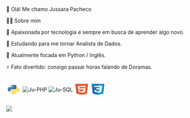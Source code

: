 🤗 Olá! Me chamo Jussara Pacheco

👩‍💻 Sobre mim

🚀 Apaixonada por tecnologia e sempre em busca de aprender algo novo.

🎯 Estudando para me tornar Analista de Dados.

🌱 Atualmente focada em Python / Inglês.

⚡ Fato divertido: consigo passar horas falando de Doramas.


<div style="display: inline_block"><br>
  <img align="center" alt="Ju-Python" height="30" width="40" src="https://raw.githubusercontent.com/devicons/devicon/master/icons/python/python-original.svg">
  <img align="center" alt="Ju-PHP" height="30" width="40" src="https://www.php.net/images/logos/php-logo.svg">
  <img align="center" alt="Ju-SQL" height="30" width="40" src="https://upload.wikimedia.org/wikipedia/commons/8/87/Sql_data_base_with_logo.png">
  <img align="center" alt="Ju-HTML" height="30" width="40" src="https://raw.githubusercontent.com/devicons/devicon/master/icons/html5/html5-original.svg">
  <img align="center" alt="Ju-CSS" height="30" width="40" src="https://raw.githubusercontent.com/devicons/devicon/master/icons/css3/css3-original.svg">
</div>

##
<div>
 <a href="https://www.linkedin.com/in/jussara-pacheco-00706b26b" target="_blank"><img src="https://img.shields.io/badge/-LinkedIn-%230077B5?style=for-the-badge&logo=linkedin&logoColor=white" target="_blank"></a> 
</div>
